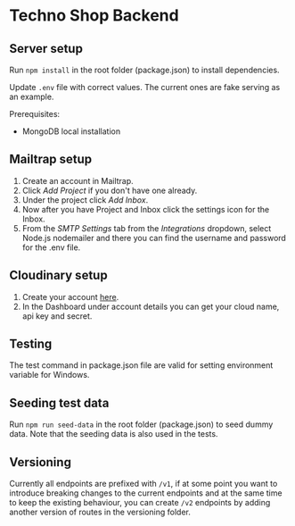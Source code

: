 # Techno Shop Backend

## Server setup

Run `npm install` in the root folder (package.json) to install dependencies.

Update `.env` file with correct values. The current ones are fake serving as an example.

Prerequisites:

- MongoDB local installation

## Mailtrap setup

1. Create an account in Mailtrap.
2. Click _Add Project_ if you don't have one already.
3. Under the project click _Add Inbox_.
4. Now after you have Project and Inbox click the settings icon for the Inbox.
5. From the _SMTP Settings_ tab from the _Integrations_ dropdown, select Node.js nodemailer and there you can find the username and password for the .env file.

## Cloudinary setup

1. Create your account [here](https://cloudinary.com/).
2. In the Dashboard under account details you can get your cloud name, api key and secret.

## Testing

The test command in package.json file are valid for setting environment variable for Windows.

## Seeding test data

Run `npm run seed-data` in the root folder (package.json) to seed dummy data. Note that the seeding data is also used in the tests.

## Versioning

Currently all endpoints are prefixed with `/v1`, if at some point you want to introduce breaking changes to the current endpoints and at the same time to keep the existing behaviour, you can create `/v2` endpoints by adding another version of routes in the versioning folder.
